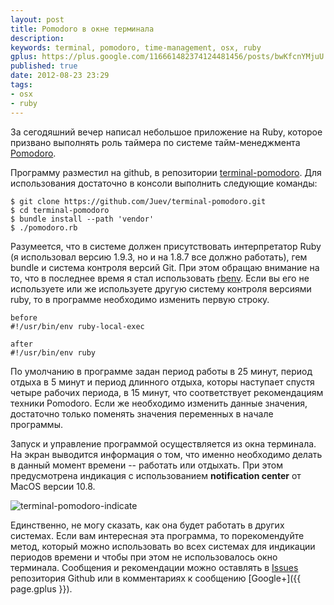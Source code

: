 ```yaml
---
layout: post
title: Pomodoro в окне терминала
description: 
keywords: terminal, pomodoro, time-management, osx, ruby
gplus: https://plus.google.com/116661482374124481456/posts/bwKfcnYMjuU
published: true
date: 2012-08-23 23:29
tags:
- osx
- ruby
---
```


За сегодяшний вечер написал небольшое приложение на Ruby, которое призвано выполнять роль таймера по системе тайм-менеджмента [Pomodoro](http://www.pomodorotechnique.com "The Pomodoro Technique").

Программу разместил на github, в репозитории [terminal-pomodoro](https://github.com/Juev/terminal-pomodoro "Terminal-pomodoro"). Для использования достаточно в консоли выполнить следующие команды:

	$ git clone https://github.com/Juev/terminal-pomodoro.git
	$ cd terminal-pomodoro
	$ bundle install --path 'vendor'
	$ ./pomodoro.rb

Разумеется, что в системе должен присутствовать интерпретатор Ruby (я использовал версию 1.9.3, но и на 1.8.7 все должно работать), гем bundle и система контроля версий Git. При этом обращаю внимание на то, что в последнее время я стал использовать [rbenv](https://github.com/sstephenson/rbenv). Если вы его не используете или же используете другую систему контроля версиями ruby, то в программе необходимо изменить первую строку. 

	before
	#!/usr/bin/env ruby-local-exec

	after
	#!/usr/bin/env ruby


По умолчанию в программе задан период работы в 25 минут, период отдыха в 5 минут и период длинного отдыха, которы наступает спустя четыре рабочих периода, в 15 минут, что соответствует рекомендациям техники Pomodoro. Если же необходимо изменить данные значения, достаточно только поменять значения переменных в начале программы.

Запуск и управление программой осуществляется из окна терминала. На экран выводится информация о том, что именно необходимо делать в данный момент времени -- работать или отдыхать. При этом предусмотрена индикация с использованием **notification center** от MacOS версии 10.8. 

![terminal-pomodoro-indicate](http://static.juev.ru/2012/08/terminal-pomodoro.png "Индикация программы terminal-pomodoro в OSX 10.8")

Единственно, не могу сказать, как она будет работать в других системах. Если вам интересная эта программа, то порекомендуйте метод, который можно использовать во всех системах для индикации периодов времени и чтобы при этом не использовалось окно терминала. Сообщения и рекомендации можно оставлять в [Issues](https://github.com/Juev/terminal-pomodoro/issues) репозитория Github или в комментариях к сообщению [Google+]({{ page.gplus }}).
